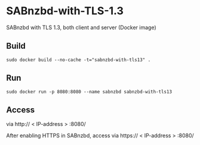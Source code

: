# SABnzbd-with-TLS-1.3
SABnzbd with TLS 1.3, both client and server (Docker image)

## Build

```
sudo docker build --no-cache -t="sabnzbd-with-tls13" .
```

## Run
```
sudo docker run -p 8080:8080 --name sabnzbd sabnzbd-with-tls13
```
## Access

via http:// < IP-address > :8080/

After enabling HTTPS in SABnzbd, access via https:// < IP-address > :8080/
